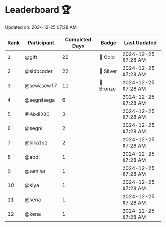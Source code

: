 # Leaderboard 🏆

Updated on: 2024-12-25 07:28 AM

| Rank | Participant       | Completed Days | Badge      | Last Updated         |
|------|-------------------|----------------|------------|----------------------|
| 1    | @gift             | 22             | 🏅 Gold     | 2024-12-25 07:28 AM |
| 2    | @sidocoder        | 22             | 🥈 Silver   | 2024-12-25 07:28 AM |
| 3    | @sewasewT7        | 11             | 🥉 Bronze   | 2024-12-25 07:28 AM |
| 4    | @segnitsega       | 6              |            | 2024-12-25 07:28 AM |
| 5    | @Abdi036          | 3              |            | 2024-12-25 07:28 AM |
| 6    | @segni            | 2              |            | 2024-12-25 07:28 AM |
| 7    | @kika1s1          | 2              |            | 2024-12-25 07:28 AM |
| 8    | @abdi             | 1              |            | 2024-12-25 07:28 AM |
| 9    | @tamirat          | 1              |            | 2024-12-25 07:28 AM |
| 10   | @kiya             | 1              |            | 2024-12-25 07:28 AM |
| 11   | @sena             | 1              |            | 2024-12-25 07:28 AM |
| 12   | @kena             | 1              |            | 2024-12-25 07:28 AM |

